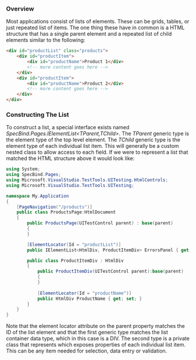 ### Overview

Most applications consist of lists of elements. These can be grids, tables, or just repeated list of items. The one thing these have in common is a HTML structure that has a single parent element and a repeated list of child elements similar to the following:

```HTML
<div id="productList" class="products">
	<div id="productItem">
		<div id="productName">Product 1</div>
		<!-- more content goes here -->
	</div>
	<div id="productItem">
		<div id="productName">Product 2</div>
		<!-- more content goes here -->
	</div>
</div>
```

### Constructing The List

To construct a list, a special interface exists named *SpecBind.Pages.IElementList\<TParent,TChild\>*. The *TParent* generic type is the element type of the top level element. The *TChild* generic type is the element type of each individual list item. This will generally be a custom nested class to allow access to each field. If we were to represent a list that matched the HTML structure above it would look like:

```C#
using System;
using SpecBind.Pages;
using Microsoft.VisualStudio.TestTools.UITesting.HtmlControls;
using Microsoft.VisualStudio.TestTools.UITesting;

namespace My.Application
{
	[PageNavigation("/products")]
	public class ProductsPage:HtmlDocument
	{
		public ProductsPage(UITestControl parent) : base(parent)
		{
		}

		[ElementLocator(Id = "productList")]
		public IElementList<HtmlDiv, ProductItemDiv> ErrorsPanel { get; set; }

		public class ProductItemDiv : HtmlDiv
		{
			public ProductItemDiv(UITestControl parent):base(parent)
			{
			}
			
			[ElementLocator(Id = "productName")]
			public HtmlDiv ProductName { get; set; }
		}
	}
}
```

Note that the element locator attribute on the parent property matches the ID of the list element and that the first generic type matches the list container data type, which in this case is a DIV. The second type is a private class that represents which exposes properties of each individual list item. This can be any item needed for selection, data entry or validation.